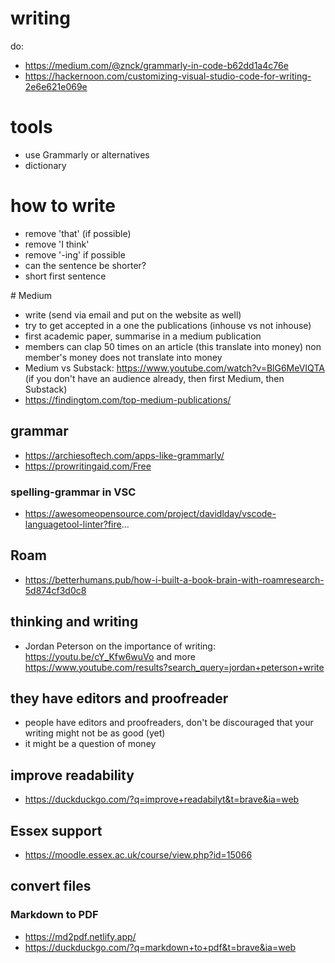 # writing
do: 
- https://medium.com/@znck/grammarly-in-code-b62dd1a4c76e
- https://hackernoon.com/customizing-visual-studio-code-for-writing-2e6e621e069e

# tools
- use Grammarly or alternatives
- dictionary

# how to write
- remove 'that' (if possible)
- remove 'I think'
- remove '-ing' if possible
- can the sentence be shorter?
- short first sentence

# Medium
- write (send via email and put on the website as well)
- try to get accepted in a one the publications (inhouse vs not inhouse)
- first academic paper, summarise in a medium publication 
- members can clap 50 times on an article (this translate into money) non member's money does not translate into money
-  Medium vs Substack: https://www.youtube.com/watch?v=BlG6MeVIQTA (if you don't have an audience already, then first Medium, then Substack)
-  https://findingtom.com/top-medium-publications/

## grammar
- https://archiesoftech.com/apps-like-grammarly/
- https://prowritingaid.com/Free
### spelling-grammar in VSC
- https://awesomeopensource.com/project/davidlday/vscode-languagetool-linter?fire...

## Roam
- https://betterhumans.pub/how-i-built-a-book-brain-with-roamresearch-5d874cf3d0c8

## thinking and writing
- Jordan Peterson on the importance of writing: https://youtu.be/cY_Kfw6wuVo and more https://www.youtube.com/results?search_query=jordan+peterson+write

## they have editors and proofreader
- people have editors and proofreaders, don't be discouraged that your writing might not be as good (yet) 
- it might be a question of money

## improve readability
- https://duckduckgo.com/?q=improve+readabilyt&t=brave&ia=web

## Essex support
- https://moodle.essex.ac.uk/course/view.php?id=15066

## convert files
### Markdown to PDF
- https://md2pdf.netlify.app/
- https://duckduckgo.com/?q=markdown+to+pdf&t=brave&ia=web
